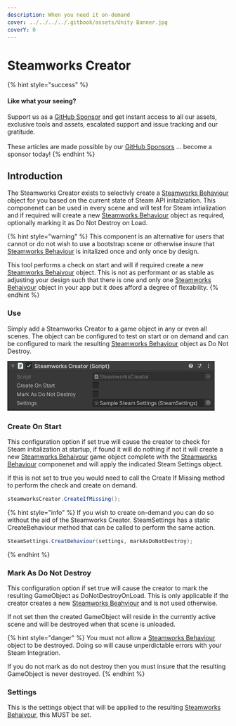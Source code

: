 ```yaml
---
description: When you need it on-demand
cover: ../../../../.gitbook/assets/Unity Banner.jpg
coverY: 0
---
```


# Steamworks Creator

{% hint style="success" %}
#### Like what your seeing?

Support us as a [GitHub Sponsor](../../../../where-to-buy/become-a-sponsor.md) and get instant access to all our assets, exclusive tools and assets, escalated support and issue tracking and our gratitude.\
\
These articles are made possible by our [GitHub Sponsors](../../../../where-to-buy/become-a-sponsor.md) ... become a sponsor today!
{% endhint %}

## &#x20;Introduction

The Steamworks Creator exists to selectivly create a [Steamworks Behaviour](steamworks-behaviour.md) object for you based on the current state of Steam API initalziation. This componenet can be used in every scene and will test for Steam intialization and if required will create a new [Steamworks Behaviour](steamworks-behaviour.md) object as required, optionally marking it as Do Not Destroy on Load.

{% hint style="warning" %}
This component is an alternative for users that cannot or do not wish to use a bootstrap scene or otherwise insure that [Steamworks Behaviour](steamworks-behaviour.md) is initalized once and only once by design.



This tool performs a check on start and will if required create a new [Steamworks Behaivour](steamworks-behaviour.md) object. This is not as performant or as stable as adjusting your design such that there is one and only one [Steamworks Behaivour](steamworks-behaviour.md) object in your app but it does afford a degree of flexability.
{% endhint %}

### Use

Simply add a Steamworks Creator to a game object in any or even all scenes. The object can be configured to test on start or on demand and can be configured to mark the resulting [Steamworks Behaviour](steamworks-behaviour.md) object as Do Not Destroy.

![](<../../../../.gitbook/assets/image (151) (1) (1).png>)

### Create On Start

This configuration option if set true will cause the creator to check for Steam initalization at startup, if found it will do nothing if not it will create a new [Steamworks Behaivour](steamworks-behaviour.md) game object complete with the [Steamworks Behaviour](steamworks-behaviour.md) componenet and will apply the indicated Steam Settings object.

If this is not set to true you would need to call the Create If Missing method to perform the check and create on demand.

```csharp
steamworksCreator.CreateIfMissing();
```

{% hint style="info" %}
If you wish to create on-demand you can do so without the aid of the Steamworks Creator. SteamSettings has a static CreateBehaviour method that can be called to perform the same action.



```csharp
SteamSettings.CreatBehaviour(settings, markAsDoNotDestroy);
```
{% endhint %}

### Mark As Do Not Destroy

This configuration option if set true will cause the creator to mark the resulting GameObject as DoNotDestroyOnLoad. This is only applicable if the creator creates a new [Steamworks Beahviour](steamworks-behaviour.md) and is not used otherwise.

If not set then the created GameObject will reside in the currently active scene and will be destroyed when that scene is unloaded.&#x20;

{% hint style="danger" %}
You must not allow a [Steamworks Behaviour](steamworks-behaviour.md) object to be destroyed. Doing so will cause unperdictable errors with your Steam Integration.



If you do not mark as do not destroy then you must insure that the resulting GameObject is never destroyed.
{% endhint %}

### Settings

This is the settings object that will be applied to the resulting [Steamworks Behaivour](steamworks-behaviour.md), this MUST be set.
